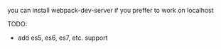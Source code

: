 you can install webpack-dev-server if you preffer to work on localhost

TODO:
- add es5, es6, es7, etc. support